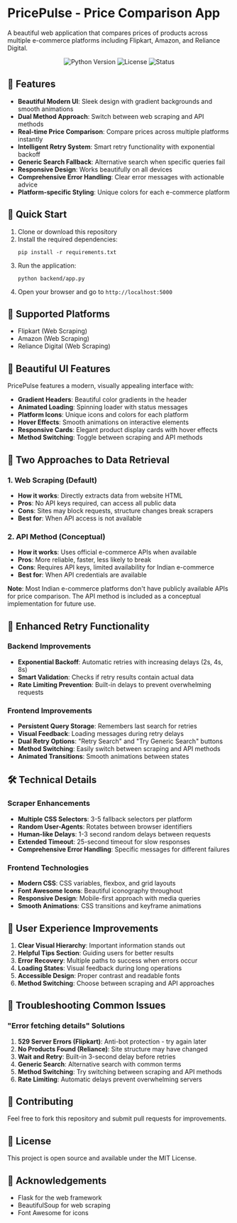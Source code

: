 # PricePulse - Price Comparison App

A beautiful web application that compares prices of products across multiple e-commerce platforms including Flipkart, Amazon, and Reliance Digital.

<p align="center">
  <img src="https://img.shields.io/badge/Python-3.7%2B-blue" alt="Python Version">
  <img src="https://img.shields.io/badge/License-MIT-green" alt="License">
  <img src="https://img.shields.io/badge/Status-Beta-orange" alt="Status">
</p>

## 🌟 Features

- **Beautiful Modern UI**: Sleek design with gradient backgrounds and smooth animations
- **Dual Method Approach**: Switch between web scraping and API methods
- **Real-time Price Comparison**: Compare prices across multiple platforms instantly
- **Intelligent Retry System**: Smart retry functionality with exponential backoff
- **Generic Search Fallback**: Alternative search when specific queries fail
- **Responsive Design**: Works beautifully on all devices
- **Comprehensive Error Handling**: Clear error messages with actionable advice
- **Platform-specific Styling**: Unique colors for each e-commerce platform

## 🚀 Quick Start

1. Clone or download this repository
2. Install the required dependencies:
   ```
   pip install -r requirements.txt
   ```
3. Run the application:
   ```
   python backend/app.py
   ```
4. Open your browser and go to `http://localhost:5000`

## 🛒 Supported Platforms

- Flipkart (Web Scraping)
- Amazon (Web Scraping)
- Reliance Digital (Web Scraping)

## 🎨 Beautiful UI Features

PricePulse features a modern, visually appealing interface with:

- **Gradient Headers**: Beautiful color gradients in the header
- **Animated Loading**: Spinning loader with status messages
- **Platform Icons**: Unique icons and colors for each platform
- **Hover Effects**: Smooth animations on interactive elements
- **Responsive Cards**: Elegant product display cards with hover effects
- **Method Switching**: Toggle between scraping and API methods

## 🔧 Two Approaches to Data Retrieval

### 1. Web Scraping (Default)
- **How it works**: Directly extracts data from website HTML
- **Pros**: No API keys required, can access all public data
- **Cons**: Sites may block requests, structure changes break scrapers
- **Best for**: When API access is not available

### 2. API Method (Conceptual)
- **How it works**: Uses official e-commerce APIs when available
- **Pros**: More reliable, faster, less likely to break
- **Cons**: Requires API keys, limited availability for Indian e-commerce
- **Best for**: When API credentials are available

**Note**: Most Indian e-commerce platforms don't have publicly available APIs for price comparison. The API method is included as a conceptual implementation for future use.

## 🔄 Enhanced Retry Functionality

### Backend Improvements
- **Exponential Backoff**: Automatic retries with increasing delays (2s, 4s, 8s)
- **Smart Validation**: Checks if retry results contain actual data
- **Rate Limiting Prevention**: Built-in delays to prevent overwhelming requests

### Frontend Improvements
- **Persistent Query Storage**: Remembers last search for retries
- **Visual Feedback**: Loading messages during retry delays
- **Dual Retry Options**: "Retry Search" and "Try Generic Search" buttons
- **Method Switching**: Easily switch between scraping and API methods
- **Animated Transitions**: Smooth animations between states

## 🛠️ Technical Details

### Scraper Enhancements
- **Multiple CSS Selectors**: 3-5 fallback selectors per platform
- **Random User-Agents**: Rotates between browser identifiers
- **Human-like Delays**: 1-3 second random delays between requests
- **Extended Timeout**: 25-second timeout for slow responses
- **Comprehensive Error Handling**: Specific messages for different failures

### Frontend Technologies
- **Modern CSS**: CSS variables, flexbox, and grid layouts
- **Font Awesome Icons**: Beautiful iconography throughout
- **Responsive Design**: Mobile-first approach with media queries
- **Smooth Animations**: CSS transitions and keyframe animations

## 📱 User Experience Improvements

1. **Clear Visual Hierarchy**: Important information stands out
2. **Helpful Tips Section**: Guiding users for better results
3. **Error Recovery**: Multiple paths to success when errors occur
4. **Loading States**: Visual feedback during long operations
5. **Accessible Design**: Proper contrast and readable fonts
6. **Method Switching**: Choose between scraping and API approaches

## 🐛 Troubleshooting Common Issues

### "Error fetching details" Solutions

1. **529 Server Errors (Flipkart)**: Anti-bot protection - try again later
2. **No Products Found (Reliance)**: Site structure may have changed
3. **Wait and Retry**: Built-in 3-second delay before retries
4. **Generic Search**: Alternative search with common terms
5. **Method Switching**: Try switching between scraping and API methods
6. **Rate Limiting**: Automatic delays prevent overwhelming servers

## 🤝 Contributing

Feel free to fork this repository and submit pull requests for improvements.

## 📄 License

This project is open source and available under the MIT License.

## 🙏 Acknowledgements

- Flask for the web framework
- BeautifulSoup for web scraping
- Font Awesome for icons